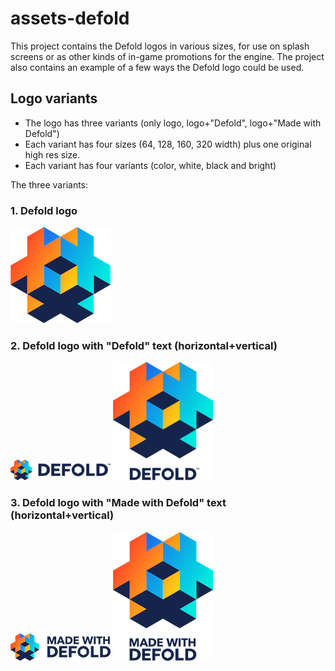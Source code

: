 # assets-defold

This project contains the Defold logos in various sizes, for use on splash screens or as other kinds of in-game promotions for the engine. The project also contains an example of a few ways the Defold logo could be used.

## Logo variants
* The logo has three variants (only logo, logo+"Defold", logo+"Made with Defold")
* Each variant has four sizes (64, 128, 160, 320 width) plus one original high res size.
* Each variant has four variants (color, white, black and bright)

The three variants:

### 1. Defold logo

![](/assets-defold/logo/logo-ver-classic-white-160.png)

### 2. Defold logo with "Defold" text (horizontal+vertical)

![](/assets-defold/logo_with_text/logo-hor-classic-dark-160.png)
![](/assets-defold/logo_with_text/logo-ver-classic-dark-160.png)

### 3. Defold logo with "Made with Defold" text (horizontal+vertical)

![](/assets-defold/made_with_defold/logo-hor-classic-dark-160.png)
![](/assets-defold/made_with_defold/logo-ver-classic-dark-160.png)


